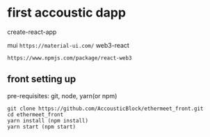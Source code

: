 # first accoustic dapp

create-react-app

mui
`
https://material-ui.com/
`
web3-react

`
https://www.npmjs.com/package/react-web3
`
## front setting up

pre-requisites: git, node, yarn(or npm)
```
git clone https://github.com/AccousticBlock/ethermeet_front.git
cd ethermeet_front
yarn install (npm install)
yarn start (npm start)
```
